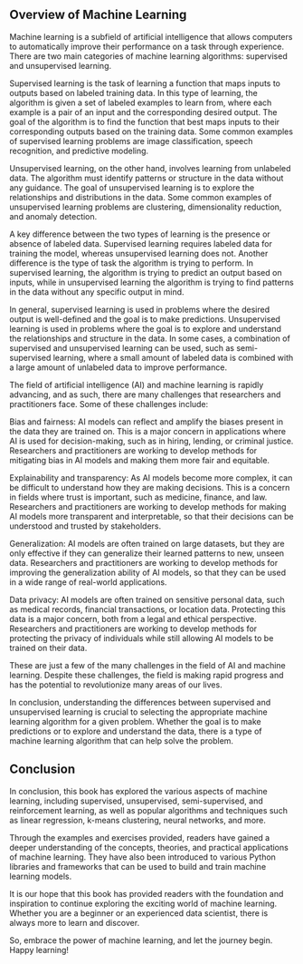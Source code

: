 ## Overview of Machine Learning

Machine learning is a subfield of artificial intelligence that allows computers to automatically improve their performance on a task through experience. There are two main categories of machine learning algorithms: supervised and unsupervised learning.

Supervised learning is the task of learning a function that maps inputs to outputs based on labeled training data. In this type of learning, the algorithm is given a set of labeled examples to learn from, where each example is a pair of an input and the corresponding desired output. The goal of the algorithm is to find the function that best maps inputs to their corresponding outputs based on the training data. Some common examples of supervised learning problems are image classification, speech recognition, and predictive modeling.

Unsupervised learning, on the other hand, involves learning from unlabeled data. The algorithm must identify patterns or structure in the data without any guidance. The goal of unsupervised learning is to explore the relationships and distributions in the data. Some common examples of unsupervised learning problems are clustering, dimensionality reduction, and anomaly detection.

A key difference between the two types of learning is the presence or absence of labeled data. Supervised learning requires labeled data for training the model, whereas unsupervised learning does not. Another difference is the type of task the algorithm is trying to perform. In supervised learning, the algorithm is trying to predict an output based on inputs, while in unsupervised learning the algorithm is trying to find patterns in the data without any specific output in mind.

In general, supervised learning is used in problems where the desired output is well-defined and the goal is to make predictions. Unsupervised learning is used in problems where the goal is to explore and understand the relationships and structure in the data. In some cases, a combination of supervised and unsupervised learning can be used, such as semi-supervised learning, where a small amount of labeled data is combined with a large amount of unlabeled data to improve performance.

The field of artificial intelligence (AI) and machine learning is rapidly advancing, and as such, there are many challenges that researchers and practitioners face. Some of these challenges include:

Bias and fairness: AI models can reflect and amplify the biases present in the data they are trained on. This is a major concern in applications where AI is used for decision-making, such as in hiring, lending, or criminal justice. Researchers and practitioners are working to develop methods for mitigating bias in AI models and making them more fair and equitable.

Explainability and transparency: As AI models become more complex, it can be difficult to understand how they are making decisions. This is a concern in fields where trust is important, such as medicine, finance, and law. Researchers and practitioners are working to develop methods for making AI models more transparent and interpretable, so that their decisions can be understood and trusted by stakeholders.

Generalization: AI models are often trained on large datasets, but they are only effective if they can generalize their learned patterns to new, unseen data. Researchers and practitioners are working to develop methods for improving the generalization ability of AI models, so that they can be used in a wide range of real-world applications.

Data privacy: AI models are often trained on sensitive personal data, such as medical records, financial transactions, or location data. Protecting this data is a major concern, both from a legal and ethical perspective. Researchers and practitioners are working to develop methods for protecting the privacy of individuals while still allowing AI models to be trained on their data.

These are just a few of the many challenges in the field of AI and machine learning. Despite these challenges, the field is making rapid progress and has the potential to revolutionize many areas of our lives.

In conclusion, understanding the differences between supervised and unsupervised learning is crucial to selecting the appropriate machine learning algorithm for a given problem. Whether the goal is to make predictions or to explore and understand the data, there is a type of machine learning algorithm that can help solve the problem.

## Conclusion

In conclusion, this book has explored the various aspects of machine learning, including supervised, unsupervised, semi-supervised, and reinforcement learning, as well as popular algorithms and techniques such as linear regression, k-means clustering, neural networks, and more.

Through the examples and exercises provided, readers have gained a deeper understanding of the concepts, theories, and practical applications of machine learning. They have also been introduced to various Python libraries and frameworks that can be used to build and train machine learning models.

It is our hope that this book has provided readers with the foundation and inspiration to continue exploring the exciting world of machine learning. Whether you are a beginner or an experienced data scientist, there is always more to learn and discover.

So, embrace the power of machine learning, and let the journey begin. Happy learning!